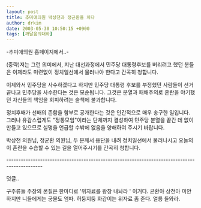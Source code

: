 ```yaml
---
layout: post
title: 추미애의원 박상천과 정균환을 치다
author: drkim
date: 2003-05-30 10:50:15 +0900
tags: [깨달음의대화]
---
```

-추미애의원 홈페이지에서..-
  

  
(중략)저는 그런 의미에서, 지난 대선과정에서 민주당 대통령후보를 버리려고 했던 분들은 이제라도 미련없이 정치일선에서 물러나야 한다고 간곡히 청합니다.
  

  
이제와서 민주당을 사수하겠다고 하지만 민주당 대통령 후보를 부정했던 사람들이 선거 끝나고 민주당을 사수한다는 것은 모순됩니다. 그것은 분열과 패배주의로 혼란을 야기했던 자신들의 책임을 회피하려는 술책에 불과합니다.
  

  
정치후배가 선배의 존함을 함부로 공개한다는 것은 인간적으로 매우 송구한 일입니다. 그러나 유감스럽게도 "정통모임"이라는 단체까지 결성하여 민주당 분열을 끝간 데 없이 만들고 있으므로 실명을 언급할 수밖에 없음을 양해하여 주시기 바랍니다.
  

  
박상천 의원님, 정균환 의원님, 두 분께서 용단을 내려 정치일선에서 물러나시고 오늘의 이 혼란을 수습할 수 있는 길을 열어주시기를 간곡히 청합니다.
  
\---\---\---\---\---\---\---\---\---\---\---\---\---\---\---\---\---\---\---\---\---\---\---\---\---\---\---\---\---\---\---
  

  
덧글..
  

  
구주류들 주장의 본질은 한마디로 '위자료를 왕창 내놔라 ' 이거다. 균환아 상천아 미안하지만 니들에게는 궁물도 엄따. 허둥지둥 화갑이는 위자료 좀 준다. 얼릉 들와라.